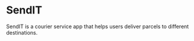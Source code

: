 # SendIT
SendIT is a courier service app that helps users deliver parcels to different destinations.
